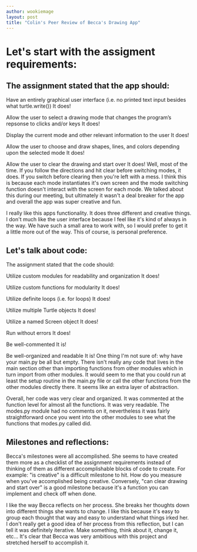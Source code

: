 ```yaml
---
author: wookiemage
layout: post
title: "Colin's Peer Review of Becca's Drawing App"
---
```


# Let\'s start with the assigment requirements:

## The assignment stated that the app should:

Have an entirely graphical user interface (i.e. no printed text input besides what turtle.write())
 It does!
 
Allow the user to select a drawing mode that changes the program’s repsonse to clicks and/or keys
 It does!
 
Display the current mode and other relevant information to the user
 It does!
 
Allow the user to choose and draw shapes, lines, and colors depending upon the selected mode
 It does!
 
Allow the user to clear the drawing and start over
 It does! Well, most of the time. If you follow the directions and hit clear before switching modes, it does. If you switch before clearing then you're left with a mess. I think this is because each mode instantiates it's own screen and the mode switching function doesn't interact with the screen for each mode. We talked about this during our meeting, but ultimately it wasn't a deal breaker for the app and overall the app was super creative and fun.
 
I really like this apps functionality. It does three different and creative things. I don't much like the user interface because I feel like it's kind of always in the way. We have such a small area to work with, so I would prefer to get it a little more out of the way. This of course, is personal preference.

## Let\'s talk about code:
The assignment stated that the code should:

Utilize custom modules for readability and organization
It does!

Utilize custom functions for modularity
It does!

Utilize definite loops (i.e. for loops)
It does!

Utilize multiple Turtle objects
It does!

Utilize a named Screen object
It does!

Run without errors
It does!

Be well-commented
It is!

Be well-organized and readable
It is! One thing I'm not sure of: why have your main.py be all but empty. There isn't really any code that lives in the main section other than importing functions from other modules which in turn import from other modules. It would seem to me that you could run at least the setup routine in the main.py file or call the other functions from the other modules directly there. It seems like an extra layer of abstraction.

Overall, her code was very clear and organized. It was commented at the function level for almost all the functions. It was very readable. The modes.py module had no comments on it, nevertheless it was fairly straightforward once you went into the other modules to see what the functions that modes.py called did.

## Milestones and reflections:

Becca\'s milestones were all accomplished. She seems to have created them more as a checklist of the assignment requirements instead of thinking of them as different accomplishable blocks of code to create. For example: "is creative" is a difficult milestone to hit. How do you measure when you've accomplished being creative. Conversely, "can clear drawing and start over" is a good milestone because it's a function you can implement and check off when done.

I like the way Becca reflects on her process. She breaks her thoughts down into different things she wants to change. I like this because it's easy to group each thought that way and easy to understand what things irked her. I don't really get a good idea of her process from this reflection, but I can tell it was definitely iterative. Make something, think about it, change it, etc...
It's clear that Becca was very ambitious with this project and stretched herself to accomplish it. 

